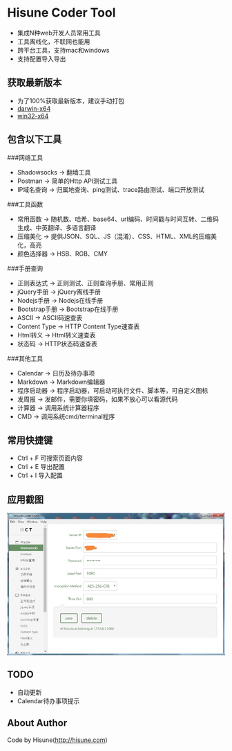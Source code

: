 # Hisune Coder Tool
* 集成N种web开发人员常用工具
* 工具离线化，不联网也能用
* 跨平台工具，支持mac和windows
* 支持配置导入导出

## 获取最新版本
* 为了100%获取最新版本，建议手动打包
* [darwin-x64](https://raw.githubusercontent.com/hisune/images/master/hct-darwin-x64.zip)
* [win32-x64](https://raw.githubusercontent.com/hisune/images/master/hct-win32-x64.zip)

## 包含以下工具
###网络工具
* Shadowsocks    -> 翻墙工具
* Postman       -> 简单的Http API测试工具
* IP域名查询     -> 归属地查询、ping测试、trace路由测试、端口开放测试

###工具函数
* 常用函数      -> 随机数、哈希、base64、url编码、时间戳与时间互转、二维码生成、中英翻译、多语言翻译
* 压缩美化      -> 提供JSON、SQL、JS（混淆）、CSS、HTML、XML的压缩美化，高亮
* 颜色选择器     -> HSB、RGB、CMY

###手册查询
* 正则表达式     -> 正则测试、正则查询手册、常用正则
* jQuery手册     -> jQuery离线手册
* Nodejs手册     -> Nodejs在线手册
* Bootstrap手册   -> Bootstrap在线手册
* ASCII        -> ASCII码速查表
* Content Type   -> HTTP Content Type速查表
* Html转义      -> Html转义速查表
* 状态码       -> HTTP状态码速查表

###其他工具
* Calendar      -> 日历及待办事项
* Markdown      -> Markdown编辑器
* 程序启动器     -> 程序启动器，可启动可执行文件、脚本等，可自定义图标
* 发周报       -> 发邮件，需要你填密码，如果不放心可以看源代码
* 计算器       -> 调用系统计算器程序
* CMD         -> 调用系统cmd/terminal程序

## 常用快捷键
* Ctrl + F 可搜索页面内容
* Ctrl + E 导出配置
* Ctrl + I 导入配置

## 应用截图
![](https://raw.githubusercontent.com/hisune/images/master/screen-hct.jpg)

## TODO
* 自动更新
* Calendar待办事项提示

## About Author
Code by Hisune(http://hisune.com)
